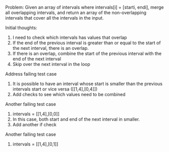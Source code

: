 Problem:
Given an array of intervals where intervals[i] = [starti, endi], merge all overlapping intervals, and return an array of the non-overlapping intervals that cover all the intervals in the input.

Initial thoughts:
1. I need to check which intervals has values that overlap
2. If the end of the previous interval is greater than or equal to the start of the next interval, there is an overlap.
3. If there is an overlap, combine the start of the previous interval with the end of the next interval
4. Skip over the next interval in the loop 

Address failing test case
1. It is possible to have an interval whose start is smaller than the previous intervals start or vice versa ([[1,4],[0,4]])
2. Add checks to see which values need to be combined

Another failing test case
1. intervals = [[1,4],[0,0]]
2. In this case, both start and end of the next interval in smaller.
3. Add another if check

Another failing test case
1. intervals = [[1,4],[0,1]]
